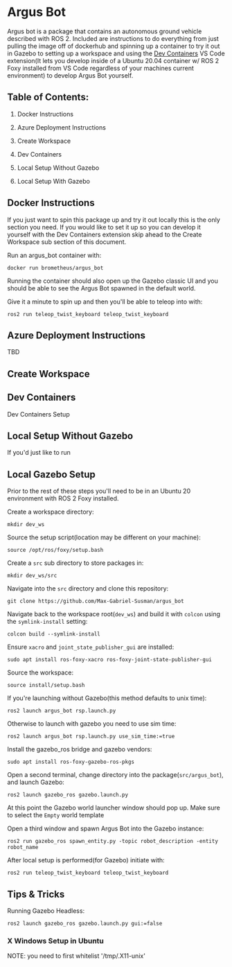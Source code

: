 # Argus Bot

Argus bot is a package that contains an autonomous ground vehicle described with ROS 2. Included are instructions to do everything from just pulling the image off of dockerhub and spinning up a container to try it out in Gazebo to setting up a workspace and using the [Dev Containers](vscode:extension/ms-vscode-remote.remote-containers) VS Code extension(It lets you develop inside of a Ubuntu 20.04 container w/ ROS 2 Foxy installed from VS Code regardless of your machines current environment) to develop Argus Bot yourself. 

<flow diagram of what subsections the reader should visit depending on what they want to do with this package>

## Table of Contents: 

1. Docker Instructions

2. Azure Deployment Instructions

3. Create Workspace

4. Dev Containers

5. Local Setup Without Gazebo

6. Local Setup With Gazebo 

## Docker Instructions

If you just want to spin this package up and try it out locally this is the only section you need. If you would like to set it up so you can develop it yourself with the Dev Containers extension skip ahead to the Create Workspace sub section of this document.

Run an argus_bot container with: 
```
docker run brometheus/argus_bot
```

Running the container should also open up the Gazebo classic UI and you should be able to see the Argus Bot spawned in the default world.

Give it a minute to spin up and then you'll be able to teleop into with: 
```
ros2 run teleop_twist_keyboard teleop_twist_keyboard
```

## Azure Deployment Instructions

TBD

## Create Workspace

## Dev Containers

Dev Containers Setup

## Local Setup Without Gazebo

If you'd just like to run 

## Local Gazebo Setup

Prior to the rest of these steps you'll need to be in an Ubuntu 20 environment with ROS 2 Foxy installed.

Create a workspace directory: 
```
mkdir dev_ws
```

Source the setup script(location may be different on your machine):
```
source /opt/ros/foxy/setup.bash
```

Create a `src` sub directory to store packages in: 
```
mkdir dev_ws/src
```

Navigate into the `src` directory and clone this repository: 
```
git clone https://github.com/Max-Gabriel-Susman/argus_bot
```

Navigate back to the workspace root(`dev_ws`) and build it with `colcon` using the `symlink-install` setting: 
```
colcon build --symlink-install
```

Ensure `xacro` and `joint_state_publisher_gui` are installed:
```
sudo apt install ros-foxy-xacro ros-foxy-joint-state-publisher-gui
```

Source the workspace: 
```
source install/setup.bash
```

If you're launching without Gazebo(this method defaults to unix time): 
```
ros2 launch argus_bot rsp.launch.py
```

Otherwise to launch with gazebo you need to use sim time:
```
ros2 launch argus_bot rsp.launch.py use_sim_time:=true
```

Install the gazebo_ros bridge and gazebo vendors: 
```
sudo apt install ros-foxy-gazebo-ros-pkgs
```

Open a second terminal, change directory into the package(`src/argus_bot`), and launch Gazebo: 
```
ros2 launch gazebo_ros gazebo.launch.py
``` 

At this point the Gazebo world launcher window should pop up. Make sure to select the `Empty` world template

Open a third window and spawn Argus Bot into the Gazebo instance: 
```
ros2 run gazebo_ros spawn_entity.py -topic robot_description -entity robot_name
```

After local setup is performed(for Gazebo) initiate with: 
```
ros2 run teleop_twist_keyboard teleop_twist_keyboard
```

## Tips & Tricks

Running Gazebo Headless: 
```
ros2 launch gazebo_ros gazebo.launch.py gui:=false
```

### X Windows Setup in Ubuntu 

NOTE: you need to first whitelist '/tmp/.X11-unix'

